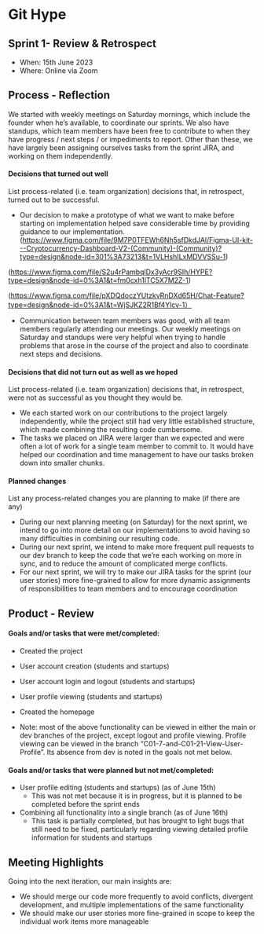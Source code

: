 # Git Hype

## Sprint 1- Review & Retrospect

 * When: 15th June 2023
 * Where: Online via Zoom

## Process - Reflection

We started with weekly meetings on Saturday mornings, which include the founder when he’s available, to coordinate our sprints. We also have standups, which team members have been free to contribute to when they have progress / next steps / or impediments to report. Other than these, we have largely been assigning ourselves tasks from the sprint JIRA, and working on them independently.

#### Decisions that turned out well

List process-related (i.e. team organization) decisions that, in retrospect, turned out to be successful.

* Our decision to make a prototype of what we want to make before starting on implementation helped save considerable time by providing guidance to our implementation. (https://www.figma.com/file/9M7P0TFEWh6Nh5sfDkdJAl/Figma-UI-kit---Cryptocurrency-Dashboard-V2-(Community)-(Community)?type=design&node-id=301%3A73213&t=1VLHshILxMDVVSSu-1)

(https://www.figma.com/file/S2u4rPambqlDx3yAcr9SIh/HYPE?type=design&node-id=0%3A1&t=fm0cxh1lTC5X7M2Z-1)

(https://www.figma.com/file/pXDQdoczYUtzkvRnDXd65H/Chat-Feature?type=design&node-id=0%3A1&t=WjSJKZ2R1Bf4Ylcv-1）

* Communication between team members was good, with all team members regularly attending our meetings. Our weekly meetings on Saturday and standups were very helpful when trying to handle problems that arose in the course of the project and also to coordinate next steps and decisions.



#### Decisions that did not turn out as well as we hoped

List process-related (i.e. team organization) decisions that, in retrospect, were not as successful as you thought they would be.

* We each started work on our contributions to the project largely independently, while the project still had very little established structure, which made combining the resulting code cumbersome.
* The tasks we placed on JIRA were larger than we expected and were often a lot of work for a single team member to commit to. It would have helped our coordination and time management to have our tasks broken down into smaller chunks.

#### Planned changes

List any process-related changes you are planning to make (if there are any)

* During our next planning meeting (on Saturday) for the next sprint, we intend to go into more detail on our implementations to avoid having so many difficulties in combining our resulting code.
* During our next sprint, we intend to make more frequent pull requests to our dev branch to keep the code that we’re each working on more in sync, and to reduce the amount of complicated merge conflicts.
* For our next sprint, we will try to make our JIRA tasks for the sprint (our user stories) more fine-grained to allow for more dynamic assignments of responsibilities to team members and to encourage coordination


## Product - Review

#### Goals and/or tasks that were met/completed:

* Created the project
* User account creation (students and startups)
* User account login and logout (students and startups)
* User profile viewing (students and startups)
* Created the homepage

* Note: most of the above functionality can be viewed in either the main or dev branches of the project, except logout and profile viewing. Profile viewing can be viewed in the branch “C01-7-and-C01-21-View-User-Profile”. Its absence from dev is noted in the goals not met below.

#### Goals and/or tasks that were planned but not met/completed:

* User profile editing (students and startups) (as of June 15th)
    * This was not met because it is in progress, but it is planned to be completed before the sprint ends
* Combining all functionality into a single branch (as of June 16th)
    * This task is partially completed, but has brought to light bugs that still need to be fixed, particularly regarding viewing detailed profile information for students and startups

## Meeting Highlights

Going into the next iteration, our main insights are:

* We should merge our code more frequently to avoid conflicts, divergent development, and multiple implementations of the same functionality
* We should make our user stories more fine-grained in scope to keep the individual work items more manageable


